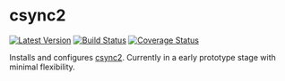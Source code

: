 # csync2

[![Latest Version](http://img.shields.io/github/release/adamkrone/chef-csync2.svg?style=flat-square)][release]
[![Build Status](http://img.shields.io/travis/adamkrone/chef-csync2.svg?style=flat-square)][build]
[![Coverage Status](http://img.shields.io/coveralls/adamkrone/chef-csync2.svg?style=flat-square)][coverage]

[release]: https://github.com/adamkrone/chef-csync2/releases
[build]: https://travis-ci.org/adamkrone/chef-csync2
[coverage]: https://coveralls.io/r/adamkrone/chef-csync2

Installs and configures [csync2](http://oss.linbit.com/csync2/). Currently in a
early prototype stage with minimal flexibility.
